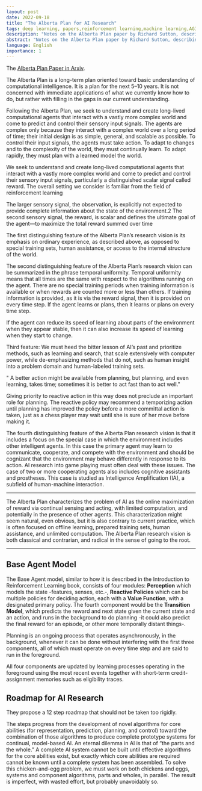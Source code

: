 ```yaml
---
layout: post
date: 2022-09-18
title: "The Alberta Plan for AI Research"
tags: deep learning, papers,reinforcement learning,machine learning,AGI,artificial intelligence
description: "Notes on the Alberta Plan paper by Richard Sutton, describing the next steps for AI research in the Reinforcement Learning field, for the next 5 to 10 years."
abstract: "Notes on the Alberta Plan paper by Richard Sutton, describing the next steps for AI research in the Reinforcement Learning field, for the next 5 to 10 years. Work in progress as I am still reading the paper."
language: English
importance: 1
---
```


The [Alberta Plan Paper in Arxiv](https://arxiv.org/pdf/2208.11173.pdf).

The Alberta Plan is a long-term plan oriented toward basic understanding of computational
intelligence. It is a plan for the next 5–10 years. It is not concerned with immediate applications of what we currently know how to do, but rather with filling in the gaps in our current
understanding.

Following the Alberta Plan, we seek to understand and create long-lived computational agents
that interact with a vastly more complex world and come to predict and control their sensory
input signals. The agents are complex only because they interact with a complex world over
a long period of time; their initial design is as simple, general, and scalable as possible. To
control their input signals, the agents must take action. To adapt to changes and to the
complexity of the world, they must continually learn. To adapt rapidly, they must plan with
a learned model the world.

We seek to understand and create long-lived computational agents that interact with a vastly
more complex world and come to predict and control their sensory input signals, particularly
a distinguished scalar signal called reward. The overall setting we consider is familiar from
the field of reinforcement learning

The larger sensory signal, the observation, is explicitly not expected to provide
complete information about the state of the environment.2 The second sensory signal, the
reward, is scalar and defines the ultimate goal of the agent—to maximize the total reward
summed over time

The first distinguishing feature of the Alberta Plan’s research vision is its emphasis on ordinary
experience, as described above, as opposed to special training sets, human assistance, or access
to the internal structure of the world.

The second distinguishing feature of the Alberta Plan’s research vision can be summarized
in the phrase temporal uniformity. Temporal uniformity means that all times are the same
with respect to the algorithms running on the agent. There are no special training periods
when training information is available or when rewards are counted more or less than others.
If training information is provided, as it is via the reward signal, then it is provided on every
time step. If the agent learns or plans, then it learns or plans on every time step.

 If the agent can reduce its speed of learning about parts of
the environment when they appear stable, then it can also increase its speed of learning when
they start to change.

Third feature: We must heed the bitter lesson of AI’s past
and prioritize methods, such as learning and search, that scale extensively with computer
power, while de-emphasizing methods that do not, such as human insight into a problem
domain and human-labeled training sets.

" A
better action might be available from planning, but planning, and even learning, takes time;
sometimes it is better to act fast than to act well."

Giving priority to reactive action in this way does not preclude an important role for planning.
The reactive policy may recommend a temporizing action until planning has improved the
policy before a more committal action is taken, just as a chess player may wait until she is
sure of her move before making it.

The fourth distinguishing feature of the Alberta Plan research vision is that it includes a focus
on the special case in which the environment includes other intelligent agents. In this case the
primary agent may learn to communicate, cooperate, and compete with the environment and
should be cognizant that the environment may behave differently in response to its action.
AI research into game playing must often deal with these issues. The case of two or more
cooperating agents also includes cognitive assistants and prostheses. This case is studied as
Intelligence Amplification (IA), a subfield of human-machine interaction.

---
The Alberta Plan characterizes the problem of AI as the online maximization of reward via
continual sensing and acting, with limited computation, and potentially in the presence of
other agents. This characterization might seem natural, even obvious, but it is also contrary
to current practice, which is often focused on offline learning, prepared training sets, human
assistance, and unlimited computation. The Alberta Plan research vision is both classical and
contrarian, and radical in the sense of going to the root.

---

## Base Agent Model

The Base Agent model, similar to how it is described in the Introduction to Reinforcement Learning book, consists of four modules: **Perception** which models the state -features, senses, etc.-, **Reactive Policies** which can be multiple policies for deciding action, each with a **Value Function**, with a designated primary policy. The fourth component would be the **Transition Model**, which predicts the reward and next state given the current state and an action, and runs in the background to do planning -it could also predict the final reward for an episode, or other more temporally distant things-.

Planning is an ongoing process that operates asynchronously, in the background, whenever it
can be done without interfering with the first three components, all of which must operate on every time step and are said to run in the foreground.

All four components
are updated by learning processes operating in the foreground using the most recent events
together with short-term credit-assignment memories such as eligibility traces.

## Roadmap for AI Research

They propose a 12 step roadmap that should not be taken too rigidly.

The steps progress from the development of novel algorithms for core abilities (for representation, prediction, planning, and control) toward the combination of those algorithms to produce complete prototype systems for continual, model-based AI.
An eternal dilemma in AI is that of “the parts and the whole.” A complete AI system cannot
be built until effective algorithms for the core abilities exist, but exactly which core abilities are required cannot be known until a complete system has been assembled. To solve this chicken-and-egg problem, we must work on both chickens and eggs, systems and component algorithms, parts and wholes, in parallel. The result is imperfect, with wasted effort, but probably unavoidably so.